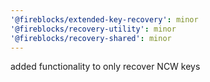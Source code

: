 ```yaml
---
'@fireblocks/extended-key-recovery': minor
'@fireblocks/recovery-utility': minor
'@fireblocks/recovery-shared': minor
---
```


added functionality to only recover NCW keys

